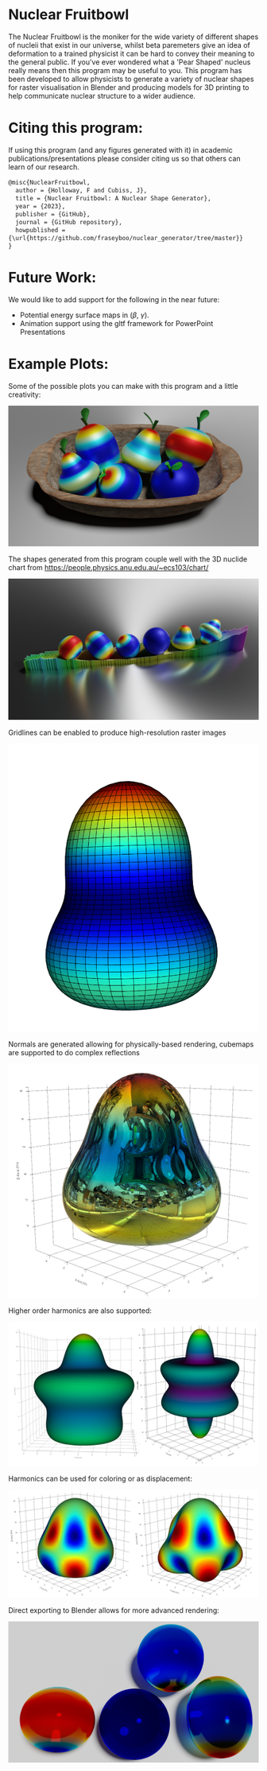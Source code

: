 # Nuclear Fruitbowl
The Nuclear Fruitbowl is the moniker for the wide variety of different shapes of nucleii that exist in our universe, whilst beta paremeters give an idea of deformation to a trained physicist it can be hard to convey their meaning to the general public. If you've ever wondered what a 'Pear Shaped' nucleus really means then this program may be useful to you. This program has been developed to allow physicists to generate a variety of nuclear shapes for raster visualisation in Blender and producing models for 3D printing to help communicate nuclear structure to a wider audience.

# Citing this program:
If using this program (and any figures generated with it) in academic publications/presentations please consider citing us so that others can learn of our research. 
```
@misc{NuclearFruitbowl,
  author = {Holloway, F and Cubiss, J},
  title = {Nuclear Fruitbowl: A Nuclear Shape Generator},
  year = {2023},
  publisher = {GitHub},
  journal = {GitHub repository},
  howpublished = {\url{https://github.com/fraseyboo/nuclear_generator/tree/master}}
}
```
# Future Work:

We would like to add support for the following in the near future:
* Potential energy surface maps in ($\beta$, $\gamma$).
* Animation support using the gltf framework for PowerPoint Presentations

# Example Plots:

Some of the possible plots you can make with this program and a little creativity:

![Screenshot](plots/nuclear_fruitbowl_nameless.png)

The shapes generated from this program couple well with the 3D nuclide chart from https://people.physics.anu.edu.au/~ecs103/chart/

![Screenshot](plots/shape_chart.png)

Gridlines can be enabled to produce high-resolution raster images

![Screenshot](plots/octupole.png)

Normals are generated allowing for physically-based rendering, cubemaps are supported to do complex reflections

![Screenshot](plots/pbr.png)

Higher order harmonics are also supported:

![Screenshot](plots/higher_orders.png)

Harmonics can be used for coloring or as displacement:

![Screenshot](plots/displacement.png)

Direct exporting to Blender allows for more advanced rendering:

![Screenshot](plots/glass_render_3.png)

